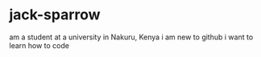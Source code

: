  # jack-sparrow
 am a student at a university in Nakuru, Kenya
 i am new to github
 i want to learn how to code
